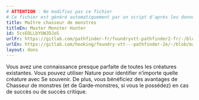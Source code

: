 ```yaml
---
# ATTENTION : Ne modifiez pas ce fichier
# Ce fichier est généré automatiquement par un script d'après les données du module Foundry VTT officiel et de sa traduction
title: Maître chasseur de monstres
titleEn: Master Monster Hunter
id: 5csEOLLbYUWJDJoS
urlFr: https://gitlab.com/pathfinder-fr/foundryvtt-pathfinder2-fr/-/blob/master/data/feats/5csEOLLbYUWJDJoS.htm
urlEn: https://gitlab.com/hooking/foundry-vtt---pathfinder-2e/-/blob/master/packs/data/feats.db/master-monster-hunter.json
layout: dons
---
```

Vous avez une connaissance presque parfaite de toutes les créatures existantes. Vous pouvez utiliser Nature pour identifier n’importe quelle créature avec Se souvenir. De plus, vous bénéficiez des avantages de Chasseur de monstres (et de Garde‑monstres, si vous le possédez) en cas de succès ou de succès critique.
